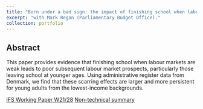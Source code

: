 ```yaml
---
title: "Born under a bad sign: the impact of finishing school when labour markets are weak"
excerpt: "with Mark Regan (Parliamentary Budget Office)."
collection: portfolio
---
```


## Abstract
This paper provides evidence that finishing school when labour markets are weak leads to poor subsequent labour market prospects, particularly those leaving school at younger ages. Using administrative register data from Denmark, we find that these scarring effects are larger and more persistent for young adults from the lowest-income backgrounds.


[IFS Working Paper W21/28](/files/WPs/IFSwp2128)
[Non-technical summary](/files/WPs/IFSwp2128summary.pdf)